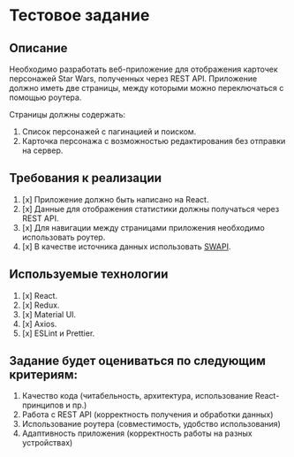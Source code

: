 # Тестовое задание

## Описание
Необходимо разработать веб-приложение для отображения карточек персонажей Star Wars, полученных через REST API. Приложение должно иметь две страницы, между которыми можно переключаться с помощью роутера.

Страницы должны содержать: 
1. Список персонажей с пагинацией и поиском.
2. Карточка персонажа с возможностью редактирования без отправки на сервер.

## Требования к реализации

1. [x] Приложение должно быть написано на React.
2. [x] Данные для отображения статистики должны получаться через REST API.
3. [x] Для навигации между страницами приложения необходимо использовать роутер.
4. [x] В качестве источника данных использовать [SWAPI](https://swapi.dev/).

## Используемые технологии

1. [x] React.
2. [x] Redux.
3. [x] Material UI.
4. [x] Axios.
5. [x] ESLint и Prettier.

## Задание будет оцениваться по следующим критериям:

1. Качество кода (читабельность, архитектура, использование React-принципов и пр.)
2. Работа с REST API (корректность получения и обработки данных)
3. Использование роутера (совместимость, удобство использования)
4. Адаптивность приложения (корректность работы на разных устройствах)
